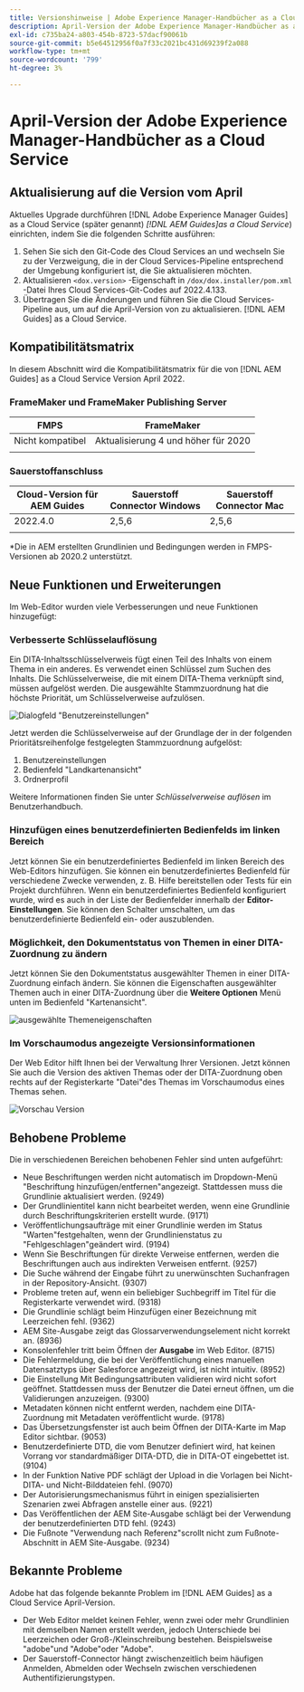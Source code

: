```yaml
---
title: Versionshinweise | Adobe Experience Manager-Handbücher as a Cloud Service, Version April 2022
description: April-Version der Adobe Experience Manager-Handbücher as a Cloud Service
exl-id: c735ba24-a803-454b-8723-57dacf90061b
source-git-commit: b5e64512956f0a7f33c2021bc431d69239f2a088
workflow-type: tm+mt
source-wordcount: '799'
ht-degree: 3%

---
```


# April-Version der Adobe Experience Manager-Handbücher as a Cloud Service

## Aktualisierung auf die Version vom April

Aktuelles Upgrade durchführen [!DNL Adobe Experience Manager Guides] as a Cloud Service (später genannt) *[!DNL AEM Guides]as a Cloud Service*) einrichten, indem Sie die folgenden Schritte ausführen:
1. Sehen Sie sich den Git-Code des Cloud Services an und wechseln Sie zu der Verzweigung, die in der Cloud Services-Pipeline entsprechend der Umgebung konfiguriert ist, die Sie aktualisieren möchten.
2. Aktualisieren `<dox.version>` -Eigenschaft in `/dox/dox.installer/pom.xml` -Datei Ihres Cloud Services-Git-Codes auf 2022.4.133.
3. Übertragen Sie die Änderungen und führen Sie die Cloud Services-Pipeline aus, um auf die April-Version von zu aktualisieren. [!DNL AEM Guides] as a Cloud Service.

## Kompatibilitätsmatrix

In diesem Abschnitt wird die Kompatibilitätsmatrix für die von [!DNL AEM Guides] as a Cloud Service Version April 2022.

### FrameMaker und FrameMaker Publishing Server

| FMPS | FrameMaker |
| --- | --- |
| Nicht kompatibel | Aktualisierung 4 und höher für 2020 |
|  |  |


### Sauerstoffanschluss

| Cloud-Version für AEM Guides | Sauerstoff Connector Windows | Sauerstoff Connector Mac |
| --- | --- | --- |
| 2022.4.0 | 2,5,6 | 2,5,6 |
|  |  |  |

*Die in AEM erstellten Grundlinien und Bedingungen werden in FMPS-Versionen ab 2020.2 unterstützt.

## Neue Funktionen und Erweiterungen

Im Web-Editor wurden viele Verbesserungen und neue Funktionen hinzugefügt:

### Verbesserte Schlüsselauflösung

Ein DITA-Inhaltsschlüsselverweis fügt einen Teil des Inhalts von einem Thema in ein anderes. Es verwendet einen Schlüssel zum Suchen des Inhalts. Die Schlüsselverweise, die mit einem DITA-Thema verknüpft sind, müssen aufgelöst werden. Die ausgewählte Stammzuordnung hat die höchste Priorität, um Schlüsselverweise aufzulösen.

![Dialogfeld &quot;Benutzereinstellungen&quot;](assets/user-preferences.png)

Jetzt werden die Schlüsselverweise auf der Grundlage der in der folgenden Prioritätsreihenfolge festgelegten Stammzuordnung aufgelöst:

1. Benutzereinstellungen
2. Bedienfeld &quot;Landkartenansicht&quot;
3. Ordnerprofil

Weitere Informationen finden Sie unter *Schlüsselverweise auflösen* im Benutzerhandbuch.

### Hinzufügen eines benutzerdefinierten Bedienfelds im linken Bereich

Jetzt können Sie ein benutzerdefiniertes Bedienfeld im linken Bereich des Web-Editors hinzufügen. Sie können ein benutzerdefiniertes Bedienfeld für verschiedene Zwecke verwenden, z. B. Hilfe bereitstellen oder Tests für ein Projekt durchführen. Wenn ein benutzerdefiniertes Bedienfeld konfiguriert wurde, wird es auch in der Liste der Bedienfelder innerhalb der **Editor-Einstellungen**. Sie können den Schalter umschalten, um das benutzerdefinierte Bedienfeld ein- oder auszublenden.

### Möglichkeit, den Dokumentstatus von Themen in einer DITA-Zuordnung zu ändern

Jetzt können Sie den Dokumentstatus ausgewählter Themen in einer DITA-Zuordnung einfach ändern. Sie können die Eigenschaften ausgewählter Themen auch in einer DITA-Zuordnung über die **Weitere Optionen** Menü unten im Bedienfeld &quot;Kartenansicht&quot;.

![ausgewählte Themeneigenschaften](assets/map-view-properties.png)

### Im Vorschaumodus angezeigte Versionsinformationen

Der Web Editor hilft Ihnen bei der Verwaltung Ihrer Versionen. Jetzt können Sie auch die Version des aktiven Themas oder der DITA-Zuordnung oben rechts auf der Registerkarte &quot;Datei&quot;des Themas im Vorschaumodus eines Themas sehen.

![Vorschau Version](assets/preview-version.png)

## Behobene Probleme

Die in verschiedenen Bereichen behobenen Fehler sind unten aufgeführt:

* Neue Beschriftungen werden nicht automatisch im Dropdown-Menü &quot;Beschriftung hinzufügen/entfernen&quot;angezeigt. Stattdessen muss die Grundlinie aktualisiert werden. (9249)
* Der Grundlinientitel kann nicht bearbeitet werden, wenn eine Grundlinie durch Beschriftungskriterien erstellt wurde. (9171)
* Veröffentlichungsaufträge mit einer Grundlinie werden im Status &quot;Warten&quot;festgehalten, wenn der Grundlinienstatus zu &quot;Fehlgeschlagen&quot;geändert wird. (9194)
* Wenn Sie Beschriftungen für direkte Verweise entfernen, werden die Beschriftungen auch aus indirekten Verweisen entfernt. (9257)
* Die Suche während der Eingabe führt zu unerwünschten Suchanfragen in der Repository-Ansicht. (9307)
* Probleme treten auf, wenn ein beliebiger Suchbegriff im Titel für die Registerkarte verwendet wird. (9318)
* Die Grundlinie schlägt beim Hinzufügen einer Bezeichnung mit Leerzeichen fehl. (9362)
* AEM Site-Ausgabe zeigt das Glossarverwendungselement nicht korrekt an. (8936)
* Konsolenfehler tritt beim Öffnen der **Ausgabe** im Web Editor. (8715)
* Die Fehlermeldung, die bei der Veröffentlichung eines manuellen Datensatztyps über Salesforce angezeigt wird, ist nicht intuitiv. (8952)
* Die Einstellung Mit Bedingungsattributen validieren wird nicht sofort geöffnet. Stattdessen muss der Benutzer die Datei erneut öffnen, um die Validierungen anzuzeigen. (9300)
* Metadaten können nicht entfernt werden, nachdem eine DITA-Zuordnung mit Metadaten veröffentlicht wurde.  (9178)
* Das Übersetzungsfenster ist auch beim Öffnen der DITA-Karte im Map Editor sichtbar. (9053)
* Benutzerdefinierte DTD, die vom Benutzer definiert wird, hat keinen Vorrang vor standardmäßiger DITA-DTD, die in DITA-OT eingebettet ist. (9104)
* In der Funktion Native PDF schlägt der Upload in die Vorlagen bei Nicht-DITA- und Nicht-Bilddateien fehl. (9070)
* Der Autorisierungsmechanismus führt in einigen spezialisierten Szenarien zwei Abfragen anstelle einer aus. (9221)
* Das Veröffentlichen der AEM Site-Ausgabe schlägt bei der Verwendung der benutzerdefinierten DTD fehl. (9243)
* Die Fußnote &quot;Verwendung nach Referenz&quot;scrollt nicht zum Fußnote-Abschnitt in AEM Site-Ausgabe. (9234)

## Bekannte Probleme

Adobe hat das folgende bekannte Problem im [!DNL AEM Guides] as a Cloud Service April-Version.

* Der Web Editor meldet keinen Fehler, wenn zwei oder mehr Grundlinien mit demselben Namen erstellt werden, jedoch Unterschiede bei Leerzeichen oder Groß-/Kleinschreibung bestehen. Beispielsweise &quot;adobe&quot;und &quot;Adobe&quot;oder &quot;Adobe&quot;.
* Der Sauerstoff-Connector hängt zwischenzeitlich beim häufigen Anmelden, Abmelden oder Wechseln zwischen verschiedenen Authentifizierungstypen.
